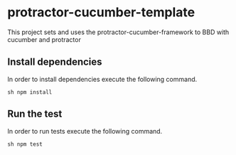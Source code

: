 # protractor-cucumber-template
This project sets and uses the protractor-cucumber-framework to BBD with cucumber and protractor

## Install dependencies
In order to install dependencies execute the following command.

```sh npm install ```


## Run the test
In order to run tests execute the following command.

```sh npm test ```
